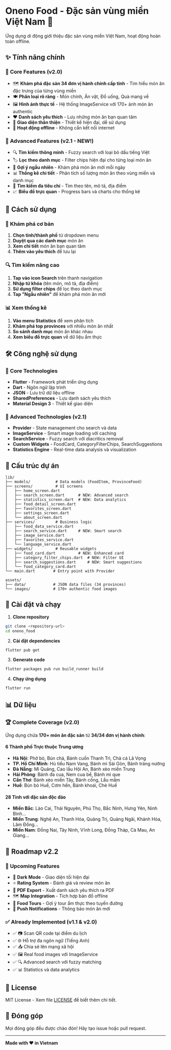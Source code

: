 # Oneno Food - Đặc sản vùng miền Việt Nam 🍲

Ứng dụng di động giới thiệu đặc sản vùng miền Việt Nam, hoạt động hoàn toàn offline.

## ✨ Tính năng chính

### 🎯 **Core Features (v2.0)**
- 🗺️ **Khám phá đặc sản 34 đơn vị hành chính cấp tỉnh** - Tìm hiểu món ăn đặc trưng của từng vùng miền
- 🍽️ **Phân loại rõ ràng** - Món chính, Ăn vặt, Đồ uống, Quà mang về
- 🖼️ **Hình ảnh thực tế** - Hệ thống ImageService với 170+ ảnh món ăn authentic
- ❤️ **Danh sách yêu thích** - Lưu những món ăn bạn quan tâm
- 📱 **Giao diện thân thiện** - Thiết kế hiện đại, dễ sử dụng
- 🔌 **Hoạt động offline** - Không cần kết nối internet

### 🚀 **Advanced Features (v2.1 - NEW!)**
- 🔍 **Tìm kiếm thông minh** - Fuzzy search với loại bỏ dấu tiếng Việt
- 🏷️ **Lọc theo danh mục** - Filter chips hiện đại cho từng loại món ăn
- 🎲 **Gợi ý ngẫu nhiên** - Khám phá món ăn mới mỗi ngày
- 📊 **Thống kê chi tiết** - Phân tích số lượng món ăn theo vùng miền và danh mục
- 🎯 **Tìm kiếm đa tiêu chí** - Tìm theo tên, mô tả, địa điểm
- 📈 **Biểu đồ trực quan** - Progress bars và charts cho thống kê

## 🚀 Cách sử dụng

### 📱 **Khám phá cơ bản**
1. **Chọn tỉnh/thành phố** từ dropdown menu
2. **Duyệt qua các danh mục** món ăn
3. **Xem chi tiết** món ăn bạn quan tâm
4. **Thêm vào yêu thích** để lưu lại

### 🔍 **Tìm kiếm nâng cao**
1. **Tap vào icon Search** trên thanh navigation
2. **Nhập từ khóa** (tên món, mô tả, địa điểm)
3. **Sử dụng filter chips** để lọc theo danh mục
4. **Tap "Ngẫu nhiên"** để khám phá món ăn mới

### 📊 **Xem thống kê**
1. **Vào menu Statistics** để xem phân tích
2. **Khám phá top provinces** với nhiều món ăn nhất
3. **So sánh danh mục** món ăn khác nhau
4. **Xem biểu đồ trực quan** về dữ liệu ẩm thực

## 🛠️ Công nghệ sử dụng

### 🎯 **Core Technologies**
- **Flutter** - Framework phát triển ứng dụng
- **Dart** - Ngôn ngữ lập trình
- **JSON** - Lưu trữ dữ liệu offline
- **SharedPreferences** - Lưu danh sách yêu thích
- **Material Design 3** - Thiết kế giao diện

### 🚀 **Advanced Technologies (v2.1)**
- **Provider** - State management cho search và data
- **ImageService** - Smart image loading với caching
- **SearchService** - Fuzzy search với diacritics removal
- **Custom Widgets** - FoodCard, CategoryFilterChips, SearchSuggestions
- **Statistics Engine** - Real-time data analysis và visualization

## 📁 Cấu trúc dự án

```
lib/
├── models/           # Data models (FoodItem, ProvinceFood)
├── screens/          # UI screens
│   ├── home_screen.dart
│   ├── search_screen.dart      # NEW: Advanced search
│   ├── statistics_screen.dart  # NEW: Data analytics
│   ├── food_detail_screen.dart
│   ├── favorites_screen.dart
│   ├── settings_screen.dart
│   └── about_screen.dart
├── services/         # Business logic
│   ├── food_data_service.dart
│   ├── search_service.dart     # NEW: Smart search
│   ├── image_service.dart
│   ├── favorites_service.dart
│   └── language_service.dart
├── widgets/          # Reusable widgets
│   ├── food_card.dart          # NEW: Enhanced card
│   ├── category_filter_chips.dart  # NEW: Filter UI
│   ├── search_suggestions.dart     # NEW: Smart suggestions
│   └── food_category_card.dart
└── main.dart        # Entry point with Provider

assets/
├── data/            # JSON data files (34 provinces)
└── images/          # 170+ authentic food images
```

## 🔧 Cài đặt và chạy

1. **Clone repository**
```bash
git clone <repository-url>
cd oneno_food
```

2. **Cài đặt dependencies**
```bash
flutter pub get
```

3. **Generate code**
```bash
flutter packages pub run build_runner build
```

4. **Chạy ứng dụng**
```bash
flutter run
```

## 📊 Dữ liệu

### 🏆 **Complete Coverage (v2.0)**
Ứng dụng chứa **170+ món ăn đặc sản** từ **34/34 đơn vị hành chính**:

#### **6 Thành phố Trực thuộc Trung ương**
- **Hà Nội**: Phở bò, Bún chả, Bánh cuốn Thanh Trì, Chả cá Lã Vọng
- **TP. Hồ Chí Minh**: Hủ tiếu Nam Vang, Bánh mì Sài Gòn, Bánh tráng nướng
- **Đà Nẵng**: Mì Quảng, Cao lầu Hội An, Bánh xèo miền Trung
- **Hải Phòng**: Bánh đa cua, Nem cua bể, Bánh mì que
- **Cần Thơ**: Bánh xèo miền Tây, Bánh cống, Lẩu mắm
- **Huế**: Bún bò Huế, Cơm hến, Bánh khoái, Chè Huế

#### **28 Tỉnh với đặc sản độc đáo**
- **Miền Bắc**: Lào Cai, Thái Nguyên, Phú Thọ, Bắc Ninh, Hưng Yên, Ninh Bình...
- **Miền Trung**: Nghệ An, Thanh Hóa, Quảng Trị, Quảng Ngãi, Khánh Hòa, Lâm Đồng...
- **Miền Nam**: Đồng Nai, Tây Ninh, Vĩnh Long, Đồng Tháp, Cà Mau, An Giang...

## 🎯 Roadmap v2.2

### 🔮 **Upcoming Features**
- 🌙 **Dark Mode** - Giao diện tối hiện đại
- ⭐ **Rating System** - Đánh giá và review món ăn
- 📄 **PDF Export** - Xuất danh sách yêu thích ra PDF
- 🗺️ **Map Integration** - Tích hợp bản đồ offline
- 🎯 **Food Tours** - Gợi ý tour ẩm thực theo tuyến đường
- 🔔 **Push Notifications** - Thông báo món ăn mới

### ✅ **Already Implemented (v1.1 & v2.0)**
- ✅ 📷 Scan QR code tại điểm du lịch
- ✅ 🌐 Hỗ trợ đa ngôn ngữ (Tiếng Anh)
- ✅ 📤 Chia sẻ lên mạng xã hội
- ✅ 🖼️ Real food images với ImageService
- ✅ 🔍 Advanced search với fuzzy matching
- ✅ 📊 Statistics và data analytics

## 📝 License

MIT License - Xem file [LICENSE](LICENSE) để biết thêm chi tiết.

## 👥 Đóng góp

Mọi đóng góp đều được chào đón! Hãy tạo issue hoặc pull request.

---

**Made with ❤️ in Vietnam**
